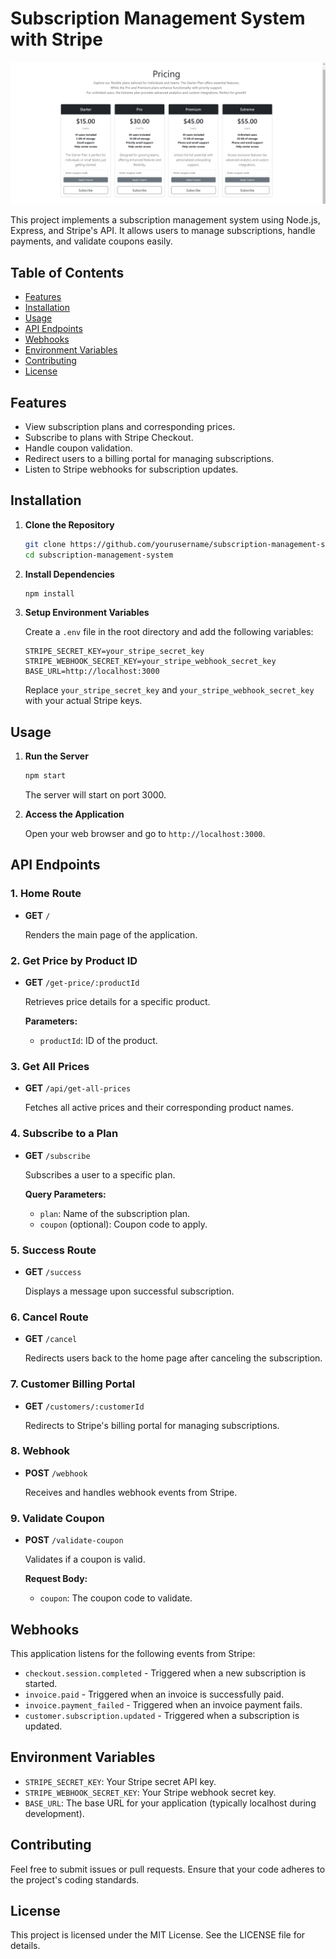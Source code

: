 # Subscription Management System with Stripe

<img src="./Stripe Integration .png">

This project implements a subscription management system using Node.js, Express, and Stripe's API. It allows users to manage subscriptions, handle payments, and validate coupons easily.

## Table of Contents

- [Features](#features)
- [Installation](#installation)
- [Usage](#usage)
- [API Endpoints](#api-endpoints)
- [Webhooks](#webhooks)
- [Environment Variables](#environment-variables)
- [Contributing](#contributing)
- [License](#license)

## Features

- View subscription plans and corresponding prices.
- Subscribe to plans with Stripe Checkout.
- Handle coupon validation.
- Redirect users to a billing portal for managing subscriptions.
- Listen to Stripe webhooks for subscription updates.

## Installation

1. **Clone the Repository**

   ```bash
   git clone https://github.com/yourusername/subscription-management-system.git
   cd subscription-management-system
   ```

2. **Install Dependencies**

   ```bash
   npm install
   ```

3. **Setup Environment Variables**

   Create a `.env` file in the root directory and add the following variables:

   ```plaintext
   STRIPE_SECRET_KEY=your_stripe_secret_key
   STRIPE_WEBHOOK_SECRET_KEY=your_stripe_webhook_secret_key
   BASE_URL=http://localhost:3000
   ```

   Replace `your_stripe_secret_key` and `your_stripe_webhook_secret_key` with your actual Stripe keys.

## Usage

1. **Run the Server**

   ```bash
   npm start
   ```

   The server will start on port 3000.

2. **Access the Application**

   Open your web browser and go to `http://localhost:3000`.

## API Endpoints

### 1. Home Route

- **GET** `/`

  Renders the main page of the application.

### 2. Get Price by Product ID

- **GET** `/get-price/:productId`

  Retrieves price details for a specific product.

  **Parameters:**
  - `productId`: ID of the product.

### 3. Get All Prices

- **GET** `/api/get-all-prices`

  Fetches all active prices and their corresponding product names.

### 4. Subscribe to a Plan

- **GET** `/subscribe`

  Subscribes a user to a specific plan.

  **Query Parameters:**
  - `plan`: Name of the subscription plan.
  - `coupon` (optional): Coupon code to apply.

### 5. Success Route

- **GET** `/success`

  Displays a message upon successful subscription.

### 6. Cancel Route

- **GET** `/cancel`

  Redirects users back to the home page after canceling the subscription.

### 7. Customer Billing Portal

- **GET** `/customers/:customerId`

  Redirects to Stripe's billing portal for managing subscriptions.

### 8. Webhook

- **POST** `/webhook`

  Receives and handles webhook events from Stripe.

### 9. Validate Coupon

- **POST** `/validate-coupon`

  Validates if a coupon is valid.

  **Request Body:**
  - `coupon`: The coupon code to validate.

## Webhooks

This application listens for the following events from Stripe:

- `checkout.session.completed` - Triggered when a new subscription is started.
- `invoice.paid` - Triggered when an invoice is successfully paid.
- `invoice.payment_failed` - Triggered when an invoice payment fails.
- `customer.subscription.updated` - Triggered when a subscription is updated.

## Environment Variables

- `STRIPE_SECRET_KEY`: Your Stripe secret API key.
- `STRIPE_WEBHOOK_SECRET_KEY`: Your Stripe webhook secret key.
- `BASE_URL`: The base URL for your application (typically localhost during development).

## Contributing

Feel free to submit issues or pull requests. Ensure that your code adheres to the project's coding standards.

## License

This project is licensed under the MIT License. See the LICENSE file for details.
